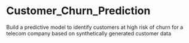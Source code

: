 # Customer_Churn_Prediction
Build a predictive model to identify customers at high risk of churn for a telecom company based on synthetically generated customer data

